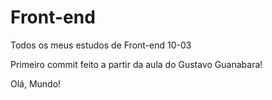 # Front-end
 Todos os meus estudos de Front-end 10-03

 Primeiro commit feito a partir da aula do Gustavo Guanabara!

 Olá, Mundo!
